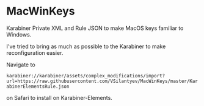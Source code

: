 # MacWinKeys

Karabiner Private XML and Rule JSON to make MacOS keys familiar to Windows.

I've tried to bring as much as possible to the Karabiner to make reconfiguration easier.

Navigate to 

`karabiner://karabiner/assets/complex_modifications/import?url=https://raw.githubusercontent.com/VSilantyev/MacWinKeys/master/KarabinerElementsRule.json`

on Safari to install on Karabiner-Elements.
